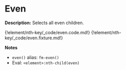 # Even

__Description:__ Selects all even children.

{!element/nth-key/_code/even.code.md!}
{!element/nth-key/_code/even.fixture.md!}

__Notes__

+ `even()` alias: `fm-even()`
+ Eval: `<element>:nth-child(even)`

<div class="cf"></div>
<div class="end"></div>

